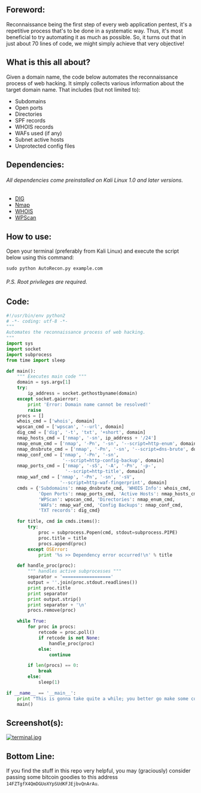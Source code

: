 ## Foreword:
Reconnaissance being the first step of every web application pentest, it's a repetitive process that's to be done in a systematic way. Thus, it's most beneficial to try automating it as much as possible. So, it turns out that in just about 70 lines of code, we might simply achieve that very objective!

## What is this all about?
Given a domain name, the code below automates the reconnaissance process of web hacking. It simply collects various information about the target domain name. That includes (but not limited to): 
* Subdomains
* Open ports
* Directories
* SPF records
* WHOIS records
* WAFs used (if any)
* Subnet active hosts
* Unprotected config files

## Dependencies:
###### All dependencies come preinstalled on Kali Linux 1.0 and later versions.
* [DIG](https://en.wikipedia.org/wiki/Dig_(command))
* [Nmap](https://nmap.org)
* [WHOIS](https://en.wikipedia.org/wiki/WHOIS#Software)
* [WPScan](https://wpscan.org)

## How to use:
Open your terminal (preferably from Kali Linux) and execute the script below using this command:
```shell
sudo python AutoRecon.py example.com
```
###### P.S. Root privileges are required.

## Code:
```python
#!/usr/bin/env python2
# -*- coding: utf-8 -*-
"""
Automates the reconnaissance process of web hacking.
"""
import sys
import socket
import subprocess
from time import sleep

def main():
    """ Executes main code """
    domain = sys.argv[1]
    try:
        ip_address = socket.gethostbyname(domain)
    except socket.gaierror:
        print 'Error: Domain name cannot be resolved!'
        raise
    procs = []
    whois_cmd = ['whois', domain]
    wpscan_cmd = ['wpscan', '--url', domain]
    dig_cmd = ['dig', '-t', 'txt', '+short', domain]
    nmap_hosts_cmd = ['nmap', '-sn', ip_address + '/24']
    nmap_enum_cmd = ['nmap', '-Pn', '-sn', '--script=http-enum', domain]
    nmap_dnsbrute_cmd = ['nmap', '-Pn', '-sn', '--script=dns-brute', domain]
    nmap_conf_cmd = ['nmap', '-Pn', '-sn',
                     '--script=http-config-backup', domain]
    nmap_ports_cmd = ['nmap', '-sS', '-A', '-Pn', '-p-',
                      '--script=http-title', domain]
    nmap_waf_cmd = ['nmap', '-Pn', '-sn', '-sV',
                    '--script=http-waf-fingerprint', domain]
    cmds = {'Subdomains': nmap_dnsbrute_cmd, 'WHOIS Info': whois_cmd,
            'Open Ports': nmap_ports_cmd, 'Active Hosts': nmap_hosts_cmd,
            'WPScan': wpscan_cmd, 'Directories': nmap_enum_cmd,
            'WAFs': nmap_waf_cmd, 'Config Backups': nmap_conf_cmd,
            'TXT records': dig_cmd}

    for title, cmd in cmds.items():
        try:
            proc = subprocess.Popen(cmd, stdout=subprocess.PIPE)
            proc.title = title
            procs.append(proc)
        except OSError:
            print '%s >> Dependency error occurred!\n' % title

    def handle_proc(proc):
        """ handles active subprocesses """
        separator = '=================='
        output = ''.join(proc.stdout.readlines())
        print proc.title
        print separator
        print output.strip()
        print separator + '\n'
        procs.remove(proc)

    while True:
        for proc in procs:
            retcode = proc.poll()
            if retcode is not None:
                handle_proc(proc)
            else:
                continue

        if len(procs) == 0:
            break
        else:
            sleep(1)

if __name__ == '__main__':
    print "This is gonna take quite a while; you better go make some coffee!\n"
    main()

```

## Screenshot(s):
[![terminal.jpg](https://s3.postimg.org/fg0j4bi8j/terminal.jpg)](https://s3.postimg.org/fg0j4bi8j/terminal.jpg)

## Bottom Line:
If you find the stuff in this repo very helpful, you may (graciously) consider passing some bitcoin goodies to this address `14FZTgfX4QmDGUoXYpSUdKFJEjbvQnArAu`.